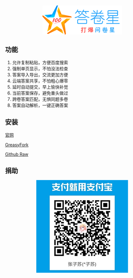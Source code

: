 <div align="center">

[![Logo designed by ZhangZisu](./misc/answerstar_banner.png)](https://djx.zhangzisu.cn/)

</div>

## 功能
1. 允许复制粘贴，方便百度搜索
2. 强制单页显示，不怕没法检查
3. 答案导入导出，交流更加方便
4. 云端答案共享，不怕粗心爆零
5. 延时自动提交，早上愉快补觉
6. 当前答案保存，避免重头做过
7. 跨卷答案匹配，无惧同题多卷
8. 答案自动解析，一键正确答案

## 安装
[官网](https://djx.zhangzisu.cn/)

[GreasyFork](https://greasyfork.org/zh-CN/scripts/398380-%E7%AD%94%E5%8D%B7%E6%98%9F)

[Github Raw](https://github.com/ZhangZisu/answerstar/raw/master/dist/answerstar.user.js)

## 捐助
<div align="center">

![请施舍我一杯咖啡！](./misc/beg_for_money.jpg)

</div>

